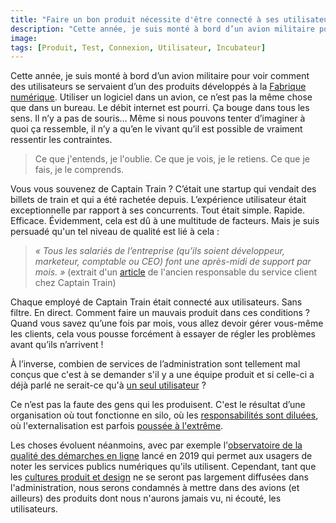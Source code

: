 ```yaml
---
title: "Faire un bon produit nécessite d'être connecté à ses utilisateurs"
description: "Cette année, je suis monté à bord d’un avion militaire pour voir comment des utilisateurs se servaient d’un des produits développés à la Fabrique numérique."
image:
tags: [Produit, Test, Connexion, Utilisateur, Incubateur]
---
```


Cette année, je suis monté à bord d’un avion militaire pour voir comment des utilisateurs se servaient d’un des produits développés à la [Fabrique numérique](https://beta.gouv.fr/incubateurs/fabnumdef.html). Utiliser un logiciel dans un avion, ce n’est pas la même chose que dans un bureau. Le débit internet est pourri. Ça bouge dans tous les sens. Il n’y a pas de souris… Même si nous pouvons tenter d’imaginer à quoi ça ressemble, il n’y a qu’en le vivant qu’il est possible de vraiment ressentir les contraintes.

> Ce que j'entends, je l'oublie. Ce que je vois, je le retiens. Ce que je fais, je le comprends.

Vous vous souvenez de Captain Train ? C’était une startup qui vendait des billets de train et qui a été rachetée depuis. L’expérience utilisateur était exceptionnelle par rapport à ses concurrents. Tout était simple. Rapide. Efficace. Évidemment, cela est dû à une multitude de facteurs. Mais je suis persuadé qu'un tel niveau de qualité est lié à cela :

> _« Tous les salariés de l’entreprise (qu’ils soient développeur, marketeur, comptable ou CEO) font une après-midi de support par mois. »_ (extrait d'un [article](https://medium.com/@djo/obsession-service-client-captain-train-cb0b91467fd9) de l'ancien responsable du service client chez Captain Train)

Chaque employé de Captain Train était connecté aux utilisateurs. Sans filtre. En direct. Comment faire un mauvais produit dans ces conditions ? Quand vous savez qu’une fois par mois, vous allez devoir gérer vous-même les clients, cela vous pousse forcément à essayer de régler les problèmes avant qu’ils n’arrivent !

À l’inverse, combien de services de l’administration sont tellement mal conçus que c'est à se demander s'il y a une équipe produit et si celle-ci a déjà parlé ne serait-ce qu'à [un seul utilisateur](https://f14e.fr/2019/09/30/sortez-batiment-pour-tester-produit/) ?

Ce n’est pas la faute des gens qui les produisent. C'est le résultat d’une organisation où tout fonctionne en silo, où les [responsabilités sont diluées](https://f14e.fr//2019/09/06/skin-in-the-game-startups-detat/), où l'externalisation est parfois [poussée à l'extrême](https://twitter.com/HenriVerdier/status/1332368522064916480).

Les choses évoluent néanmoins, avec par exemple l'[observatoire de la qualité des démarches en ligne](https://observatoire.numerique.gouv.fr/observatoire/) lancé en 2019 qui permet aux usagers de noter les services publics numériques qu'ils utilisent. Cependant, tant que les [cultures produit et design](https://f14e.fr/2019/12/23/qualite-startups-vs-administration/) ne se seront pas largement diffusées dans l'administration, nous serons condamnés à mettre dans des avions (et ailleurs) des produits dont nous n'aurons jamais vu, ni écouté, les utilisateurs.
